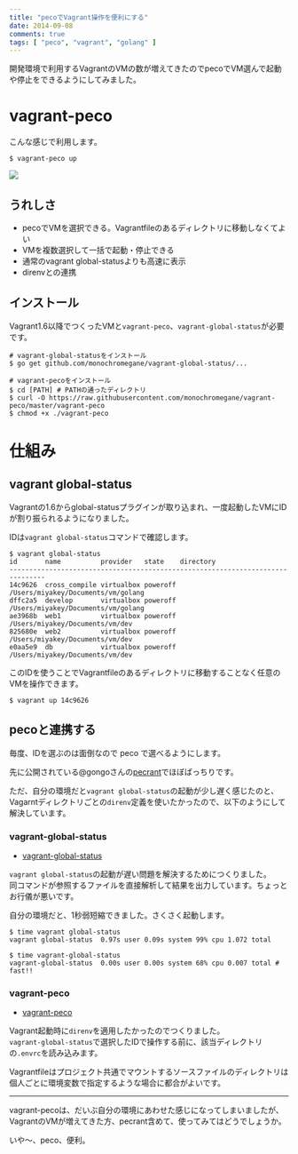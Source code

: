 ```yaml
---
title: "pecoでVagrant操作を便利にする"
date: 2014-09-08
comments: true
tags: [ "peco", "vagrant", "golang" ]
---
```


開発環境で利用するVagrantのVMの数が増えてきたのでpecoでVM選んで起動や停止をできるようにしてみました。

# vagrant-peco

こんな感じで利用します。

```console
$ vagrant-peco up
```

![](https://raw.githubusercontent.com/monochromegane/vagrant-peco/master/images/vagrant-peco-up.gif)


## うれしさ

- pecoでVMを選択できる。Vagrantfileのあるディレクトリに移動しなくてよい
- VMを複数選択して一括で起動・停止できる
- 通常のvagrant global-statusよりも高速に表示
- direnvとの連携


## インストール

Vagrant1.6以降でつくったVMと`vagrant-peco`、`vagrant-global-status`が必要です。

```console
# vagrant-global-statusをインストール
$ go get github.com/monochromegane/vagrant-global-status/...

# vagrant-pecoをインストール
$ cd [PATH] # PATHの通ったディレクトリ
$ curl -O https://raw.githubusercontent.com/monochromegane/vagrant-peco/master/vagrant-peco
$ chmod +x ./vagrant-peco
```


# 仕組み

## vagrant global-status

Vagrantの1.6からglobal-statusプラグインが取り込まれ、一度起動したVMにIDが割り振られるようになりました。

IDは`vagrant global-status`コマンドで確認します。

```console
$ vagrant global-status
id       name          provider   state    directory
-------------------------------------------------------------------------------
14c9626  cross_compile virtualbox poweroff /Users/miyakey/Documents/vm/golang
dffc2a5  develop       virtualbox poweroff /Users/miyakey/Documents/vm/golang
ae3968b  web1          virtualbox poweroff /Users/miyakey/Documents/vm/dev
825680e  web2          virtualbox poweroff /Users/miyakey/Documents/vm/dev
e0aa5e9  db            virtualbox poweroff /Users/miyakey/Documents/vm/dev
```

このIDを使うことでVagrantfileのあるディレクトリに移動することなく任意のVMを操作できます。

```console
$ vagrant up 14c9626
```


## pecoと連携する

毎度、IDを選ぶのは面倒なので peco で選べるようにします。

先に公開されている@gongoさんの[pecrant](https://github.com/gongo/pecrant)でほぼばっちりです。

ただ、自分の環境だと`vagrant global-status`の起動が少し遅く感じたのと、Vagarntディレクトリごとの`direnv`定義を使いたかったので、以下のようにして解決しています。

### vagrant-global-status

- [vagrant-global-status](https://github.com/monochromegane/vagrant-global-status)

`vagrant global-status`の起動が遅い問題を解決するためにつくりました。  
同コマンドが参照するファイルを直接解析して結果を出力しています。ちょっとお行儀が悪いです。

自分の環境だと、1秒弱短縮できました。さくさく起動します。

```console
$ time vagrant global-status
vagrant global-status  0.97s user 0.09s system 99% cpu 1.072 total

$ time vagrant-global-status
vagrant-global-status  0.00s user 0.00s system 68% cpu 0.007 total # fast!!
```

### vagrant-peco

- [vagrant-peco](https://github.com/monochromegane/vagrant-peco)

Vagrant起動時に`direnv`を適用したかったのでつくりました。  
`vagrant-global-status`で選択したIDで操作する前に、該当ディレクトリの`.envrc`を読み込みます。

Vagrantfileはプロジェクト共通でマウントするソースファイルのディレクトリは個人ごとに環境変数で指定するような場合に都合がよいです。


---

vagrant-pecoは、だいぶ自分の環境にあわせた感じになってしまいましたが、VagrantのVMが増えてきた方、pecrant含めて、使ってみてはどうでしょうか。

いや〜、peco、便利。

